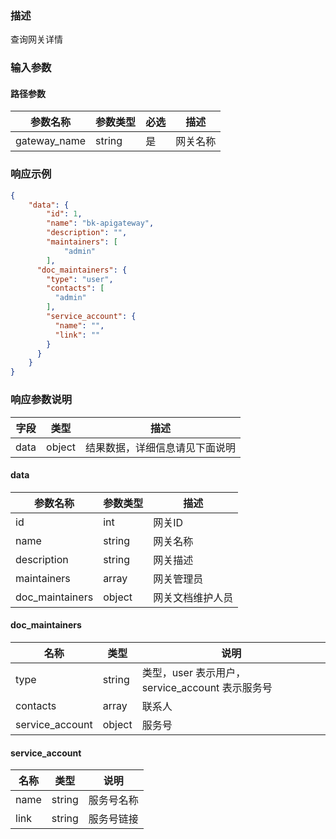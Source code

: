 ### 描述

查询网关详情


### 输入参数

#### 路径参数

| 参数名称         | 参数类型   | 必选 | 描述   |
|--------------|--------|----|------|
| gateway_name | string | 是  | 网关名称 |



### 响应示例

```json
{
    "data": {
        "id": 1,
        "name": "bk-apigateway",
        "description": "",
        "maintainers": [
            "admin"
        ],
      "doc_maintainers": {
        "type": "user",
        "contacts": [
          "admin"
        ],
        "service_account": {
          "name": "",
          "link": ""
        }
      }
    }
}
```

### 响应参数说明

| 字段    | 类型     | 描述                               |
| ------- |--------| ---------------------------------- |
| data    | object | 结果数据，详细信息请见下面说明     |

#### data

| 参数名称            | 参数类型     | 描述       |
|-----------------|----------|----------|
| id              | int      | 网关ID     |
| name            | string   | 网关名称     |
| description     | string   | 网关描述     |
| maintainers     | array    | 网关管理员    |
| doc_maintainers | object   | 网关文档维护人员 |

#### doc_maintainers

| 名称              | 类型       | 说明                                 |
|-----------------|----------|------------------------------------|
| type            | string   | 类型，user 表示用户，service_account 表示服务号 |
| contacts        | array    | 联系人                                |
| service_account | object   | 服务号                                |

#### service_account

| 名称            | 类型         | 说明    |
|---------------|------------|-------|
| name          | string     | 服务号名称 |
| link          | string     | 服务号链接 |
